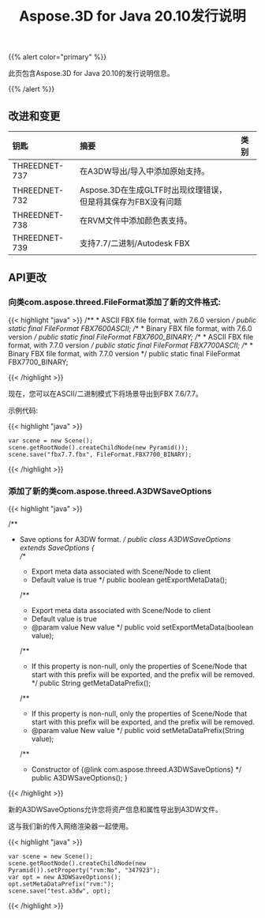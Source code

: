 ﻿---
title: Aspose.3D for Java 20.10发行说明
type: docs
weight: 7
url: /zh/java/aspose-3d-for-java-20-10-release-notes/
---
{{% alert color="primary" %}}

此页包含Aspose.3D for Java 20.10的发行说明信息。

{{% /alert %}}
## **改进和变更**

|**钥匙**|**摘要**|**类别**|
|:- |:- |:- |
|THREEDNET-737 |在A3DW导出/导入中添加原始支持。|
|THREEDNET-732 |Aspose.3D在生成GLTF时出现纹理错误，但是将其保存为FBX没有问题|
|THREEDNET-738 |在RVM文件中添加颜色表支持。|
|THREEDNET-739 |支持7.7/二进制/Autodesk FBX|


## API更改 ##

### 向类com.aspose.threed.FileFormat添加了新的文件格式:

{{< highlight "java" >}}
    /**
     * ASCII FBX file format, with 7.6.0 version
     */
    public static final FileFormat FBX7600ASCII;
    /**
     * Binary FBX file format, with 7.6.0 version
     */
    public static final FileFormat FBX7600_BINARY;
    /**
     * ASCII FBX file format, with 7.7.0 version
     */
    public static final FileFormat FBX7700ASCII;
    /**
     * Binary FBX file format, with 7.7.0 version
     */
    public static final FileFormat FBX7700_BINARY;

{{< /highlight >}}

现在，您可以在ASCII/二进制模式下将场景导出到FBX 7.6/7.7。

示例代码:

{{< highlight "java" >}}

    var scene = new Scene();
    scene.getRootNode().createChildNode(new Pyramid());
    scene.save("fbx7.7.fbx", FileFormat.FBX7700_BINARY);

{{< /highlight >}}


### 添加了新的类com.aspose.threed.A3DWSaveOptions

{{< highlight "java" >}}


/**
 * Save options for A3DW format.
 */
public class A3DWSaveOptions extends SaveOptions
{    
    /**
     * Export meta data associated with Scene/Node to client
     * Default value is true
     */
    public boolean getExportMetaData();

    /**
     * Export meta data associated with Scene/Node to client
     * Default value is true
     * @param value New value
     */
    public void setExportMetaData(boolean value);

    /**
     * If this property is non-null, only the properties of Scene/Node that start with this prefix will be exported, and the prefix will be removed.
     */
    public String getMetaDataPrefix();

    /**
     * If this property is non-null, only the properties of Scene/Node that start with this prefix will be exported, and the prefix will be removed.
     * @param value New value
     */
    public void setMetaDataPrefix(String value);

    /**
     * Constructor of {@link com.aspose.threed.A3DWSaveOptions}
     */
    public A3DWSaveOptions();
}

{{< /highlight >}}

新的A3DWSaveOptions允许您将资产信息和属性导出到A3DW文件。

这与我们新的传入网络渲染器一起使用。

{{< highlight "java" >}}

    var scene = new Scene();
    scene.getRootNode().createChildNode(new Pyramid()).setProperty("rvm:No", "347923");
    var opt = new A3DWSaveOptions();
    opt.setMetaDataPrefix("rvm:");
    scene.save("test.a3dw", opt);

{{< /highlight >}}
